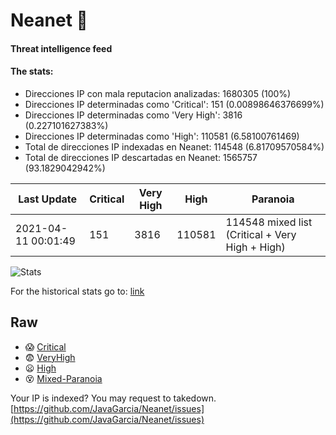 # Neanet :hocho:
#### Threat intelligence feed
#### The stats:

- Direcciones IP con mala reputacion analizadas: 1680305 (100%)
- Direcciones IP determinadas como 'Critical':  151 (0.00898646376699%)
- Direcciones IP determinadas como 'Very High':  3816 (0.227101627383%)
- Direcciones IP determinadas como 'High':  110581 (6.58100761469)
- Total de direcciones IP indexadas en Neanet:  114548 (6.81709570584%)
- Total de direcciones IP descartadas en Neanet:  1565757 (93.1829042942%)

| Last Update | Critical | Very High | High | Paranoia |
| --- | --- | --- | --- | --- |
| 2021-04-11 00:01:49 | 151 | 3816 | 110581 | 114548 mixed list (Critical + Very High + High)|

![Stats](https://docs.google.com/spreadsheets/d/e/2PACX-1vSnaNMIXVabIpDJjufMlzH7poXnshF3mgd8Is1g9ytUEzVsP5my4Trn8f-xkoLLQ38xpL3HtmUexLo6/pubchart?oid=501124687&format=image)

For the historical stats go to: [link](/stats.csv)
## Raw
- :scream: [Critical](https://raw.githubusercontent.com/JavaGarcia/Neanet/master/blacklists/neanet_critical.txt)
- :fearful: [VeryHigh](https://raw.githubusercontent.com/JavaGarcia/Neanet/master/blacklists/neanet_veryHigh.txtt)
- :frowning: [High](https://raw.githubusercontent.com/JavaGarcia/Neanet/master/blacklists/neanet_high.txt)
- :dizzy_face: [Mixed-Paranoia](https://raw.githubusercontent.com/JavaGarcia/Neanet/master/blacklists/neanet_all.txt)


Your IP is indexed? You may request to takedown. [https://github.com/JavaGarcia/Neanet/issues](https://github.com/JavaGarcia/Neanet/issues)






























































































































































































































































































































































































































































































































































































































































































































































































































































































































































































































































































































































































































































































































































































































































































































































































































































































































































































































































































































































































































































































































































































































































































































































































































































































































































































































































































































































































































































































































































































































































































































































































































































































































































































































































































































































































































































































































































































































































































































































































































































































































































































































































































































































































































































































































































































































































































































































































































































































































































































































































































































































































































































































































































































































































































































































































































































































































